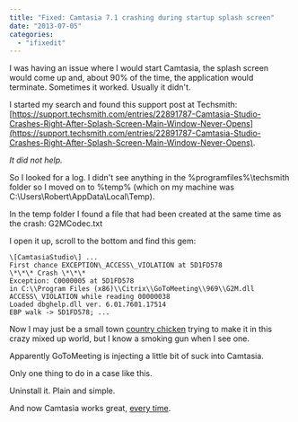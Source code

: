 ```yaml
---
title: "Fixed: Camtasia 7.1 crashing during startup splash screen"
date: "2013-07-05"
categories: 
  - "ifixedit"
---
```


I was having an issue where I would start Camtasia, the splash screen would come up and, about 90% of the time, the application would terminate. Sometimes it worked. Usually it didn't.

I started my search and found this support post at Techsmith: [https://support.techsmith.com/entries/22891787-Camtasia-Studio-Crashes-Right-After-Splash-Screen-Main-Window-Never-Opens](https://support.techsmith.com/entries/22891787-Camtasia-Studio-Crashes-Right-After-Splash-Screen-Main-Window-Never-Opens).

_It did not help._

So I looked for a log. I didn't see anything in the %programfiles%\\techsmith folder so I moved on to %temp% (which on my machine was C:\\Users\\Robert\\AppData\\Local\\Temp).

In the temp folder I found a file that had been created at the same time as the crash: G2MCodec.txt

I open it up, scroll to the bottom and find this gem:

    \[CamtasiaStudio\] ...
    First chance EXCEPTION\_ACCESS\_VIOLATION at 5D1FD578
    \*\*\* Crash \*\*\*
    Exception: C0000005 at 5D1FD578 
    in C:\\Program Files (x86)\\Citrix\\GoToMeeting\\969\\G2M.dll
    ACCESS\_VIOLATION while reading 00000038
    Loaded dbghelp.dll ver. 6.01.7601.17514
    EBP walk -> 5D1FD578; ...

Now I may just be a small town [country chicken](http://www.youtube.com/watch?v=gQpaoLpKrMg) trying to make it in this crazy mixed up world, but I know a smoking gun when I see one.

Apparently GoToMeeting is injecting a little bit of suck into Camtasia.

Only one thing to do in a case like this.

Uninstall it. Plain and simple.

And now Camtasia works great, [every time](http://www.youtube.com/watch?v=pjvQFtlNQ-M).
